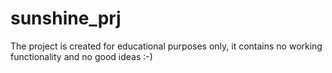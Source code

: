 # sunshine_prj

The project is created for educational purposes only, it contains no working functionality and no good ideas :-)
